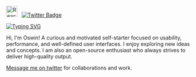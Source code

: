 <img src="https://techstack-generator.vercel.app/react-icon.svg" alt="React.js" width="30" height="30" /> &nbsp;
[![Twitter Badge](https://img.shields.io/badge/-@oswint__z-1D9BF0?style=flat-square&logo=Twitter&logoColor=white)](https://twitter.com/oswint_z/)

[![Typing SVG](https://readme-typing-svg.demolab.com?font=Bagel+Fat+One&weight=600&size=17&pause=1000&width=376&lines=Here+to+create+solutions)](https://git.io/typing-svg)

Hi, I'm Oswin! A curious and motivated self-starter focused on usability, performance, and well-defined user interfaces.
I enjoy exploring new ideas and concepts.
I am also an open-source enthusiast who always strives to deliver high-quality output.

[Message me on twitter](https://twitter.com/oswint_z) for collaborations and work.
